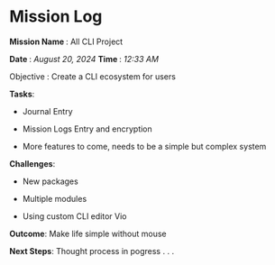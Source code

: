 # Mission Log

<b> Mission Name </b> : All CLI Project

<b> Date </b>: <i> August 20, 2024 </i> <b> Time </b>: <i>12:33 AM</i>

</b> Objective </b>: Create a CLI ecosystem for users

<b>Tasks</b>:

- Journal Entry

- Mission Logs Entry and encryption

- More features to come, needs to be a simple but complex system


<b>Challenges</b>:

- New packages

- Multiple modules

- Using custom CLI editor Vio


<b>Outcome</b>: Make life simple without mouse 

<b>Next Steps</b>: Thought process in pogress . . .
